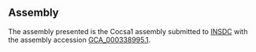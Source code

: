 

Assembly
--------

The assembly presented is the Cocsa1 assembly submitted to
[INSDC](http://www.insdc.org) with the assembly accession
[GCA\_000338995.1](http://www.ebi.ac.uk/ena/data/view/GCA_000338995.1).
